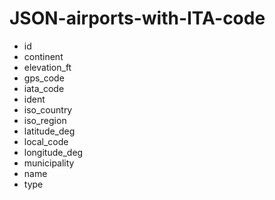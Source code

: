 # JSON-airports-with-ITA-code

 - id
 - continent
 - elevation_ft
 - gps_code
 - iata_code
 - ident
 - iso_country
 - iso_region
 - latitude_deg
 - local_code
 - longitude_deg
 - municipality
 - name
 - type
